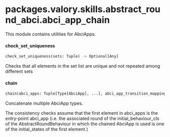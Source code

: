 <a name="packages.valory.skills.abstract_round_abci.abci_app_chain"></a>
# packages.valory.skills.abstract`_`round`_`abci.abci`_`app`_`chain

This module contains utilities for AbciApps.

<a name="packages.valory.skills.abstract_round_abci.abci_app_chain.check_set_uniqueness"></a>
#### check`_`set`_`uniqueness

```python
check_set_uniqueness(sets: Tuple) -> Optional[Any]
```

Checks that all elements in the set list are unique and not repeated among different sets

<a name="packages.valory.skills.abstract_round_abci.abci_app_chain.chain"></a>
#### chain

```python
chain(abci_apps: Tuple[Type[AbciApp], ...], abci_app_transition_mapping: AbciAppTransitionMapping) -> Type[AbciApp]
```

Concatenate multiple AbciApp types.

The consistency checks assume that the first element in
abci_apps is the entry-point abci_app (i.e. the associated round of
the  initial_behaviour_cls of the AbstractRoundBehaviour in which
the chained AbciApp is used is one of the initial_states of the first element.)

